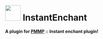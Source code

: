 # <img src="https://rawgit.com/PresentKim/SVG-files/master/plugin-icons/instantenchant.svg" height="50" width="50"> InstantEnchant  
__A plugin for [PMMP](https://pmmp.io) :: Instant enchant plugin!__  
